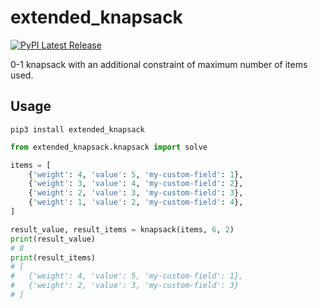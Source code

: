 # extended_knapsack

[![PyPI Latest Release](https://img.shields.io/pypi/v/extended_knapsack.svg)](https://pypi.org/project/extended-knapsack/)

0-1 knapsack with an additional constraint of maximum number of items used.

## Usage

`pip3 install extended_knapsack`

```python
from extended_knapsack.knapsack import solve

items = [
    {'weight': 4, 'value': 5, 'my-custom-field': 1},
    {'weight': 3, 'value': 4, 'my-custom-field': 2},
    {'weight': 2, 'value': 3, 'my-custom-field': 3},
    {'weight': 1, 'value': 2, 'my-custom-field': 4},
]

result_value, result_items = knapsack(items, 6, 2)
print(result_value)
# 8
print(result_items)
# [
#   {'weight': 4, 'value': 5, 'my-custom-field': 1},
#   {'weight': 2, 'value': 3, 'my-custom-field': 3}
# ]
```
